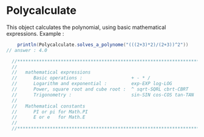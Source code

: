 # Polycalculate

This object calculates the polynomial, using basic mathematical expressions. 
Example :

```scala
    println(Polycalculate.solves_a_polynome("(((2+3)*2)/(2+3))^2"))
// answer : 4.0
```

```scala
  //***********************************************************************************************
  //
  //   mathematical expressions
  //      Basic operations :                  + - * /
  //      Logarithm and exponential :         exp-EXP log-LOG
  //      Power, square root and cube root :  ^ sqrt-SQRL cbrt-CBRT
  //      Trigonometry :                      sin-SIN cos-COS tan-TAN
  //
  //   Mathematical constants
  //      PI or pi for Math.PI
  //      E or e   for Math.E
  //
  //***********************************************************************************************
```

